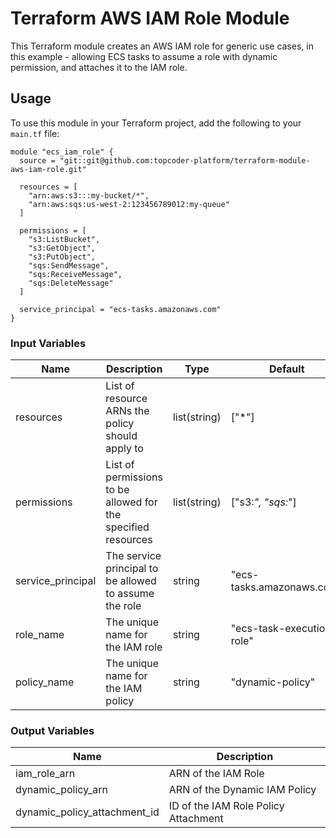 # Terraform AWS IAM Role Module

This Terraform module creates an AWS IAM role for generic use cases, in this example - allowing ECS tasks to assume a role with dynamic permission, and attaches it to the IAM role.

## Usage

To use this module in your Terraform project, add the following to your `main.tf` file:

```hcl
module "ecs_iam_role" {
  source = "git::git@github.com:topcoder-platform/terraform-module-aws-iam-role.git"

  resources = [
    "arn:aws:s3:::my-bucket/*",
    "arn:aws:sqs:us-west-2:123456789012:my-queue"
  ]

  permissions = [
    "s3:ListBucket",
    "s3:GetObject",
    "s3:PutObject",
    "sqs:SendMessage",
    "sqs:ReceiveMessage",
    "sqs:DeleteMessage"
  ]

  service_principal = "ecs-tasks.amazonaws.com"
}
```

### Input Variables

| Name               | Description                                                   | Type           | Default                | Required |
|--------------------|---------------------------------------------------------------|----------------|------------------------|----------|
| resources          | List of resource ARNs the policy should apply to              | list(string)   | ["*"]                  | No       |
| permissions        | List of permissions to be allowed for the specified resources | list(string)   | ["s3:*", "sqs:*"]      | No       |
| service_principal  | The service principal to be allowed to assume the role        | string         | "ecs-tasks.amazonaws.com" | No    |
| role_name          | The unique name for the IAM role                              | string         | "ecs-task-execution-role" | No     |
| policy_name        | The unique name for the IAM policy                            | string         | "dynamic-policy"          | No     |

### Output Variables

| Name                     | Description                         |
|--------------------------|-------------------------------------|
| iam_role_arn | ARN of the IAM Role |
| dynamic_policy_arn        | ARN of the Dynamic IAM Policy       |
| dynamic_policy_attachment_id | ID of the IAM Role Policy Attachment |

